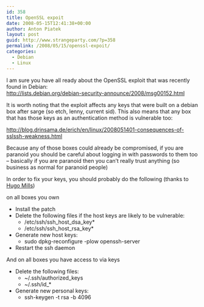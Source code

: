 ```yaml
---
id: 358
title: OpenSSL expoit
date: 2008-05-15T12:41:38+00:00
author: Anton Piatek
layout: post
guid: http://www.strangeparty.com/?p=358
permalink: /2008/05/15/openssl-expoit/
categories:
  - Debian
  - Linux
---
```

I am sure you have all ready about the OpenSSL exploit that was recently found in Debian:  
<http://lists.debian.org/debian-security-announce/2008/msg00152.html>

It is worth noting that the exploit affects any keys that were built on a debian box after sarge (so etch, lenny, current sid). This also means that any box that has those keys as an authentication method is vulnerable too:

<http://blog.drinsama.de/erich/en/linux/2008051401-consequences-of-sslssh-weakness.html>

Because any of those boxes could already be compromised, if you are paranoid you should be careful about logging in with passwords to them too &#8211; basically if you are paranoid then you can&#8217;t really trust anything (so business as normal for paranoid people)

In order to fix your keys, you should probably do the following (thanks to [Hugo Mills](http://www.hants.lug.org.uk/lurker/message/20080513.191226.269a6c44.en.html))

on all boxes you own

  * Install the patch
  * Delete the following files if the host keys are likely to be vulnerable: 
      * /etc/ssh/ssh\_host\_dsa_key*
      * /etc/ssh/ssh\_host\_rsa_key*
  * Generate new host keys: 
      * sudo dpkg-reconfigure -plow openssh-server
  * Restart the ssh daemon

And on all boxes you have access to via keys

  * Delete the following files: 
      * ~/.ssh/authorized_keys
      * ~/.ssh/id_*
  * Generate new personal keys: 
      * ssh-keygen -t rsa -b 4096